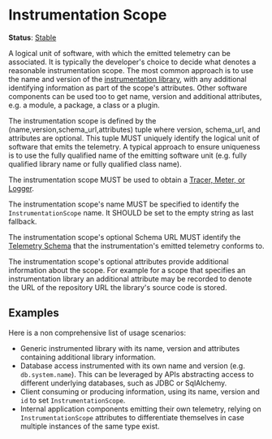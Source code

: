 <!--- Hugo front matter used to generate the website version of this page:
linkTitle: Instrumentation Scope
--->

# Instrumentation Scope

**Status**: [Stable](../document-status.md)

A logical unit of software, with which the emitted telemetry can be
associated. It is typically the developer's choice to decide what denotes a
reasonable instrumentation scope. The most common approach is to use
the name and version of the [instrumentation library](../glossary.md#instrumentation-library),
with any additional identifying information as part of the scope's attributes.
Other software components can be used too to get name, version and additional attributes, e.g.
a module, a package, a class or a plugin.

The instrumentation scope is defined by the
(name,version,schema_url,attributes) tuple where version, schema_url, and
attributes are optional. This tuple MUST uniquely identify the logical unit of
software that emits the telemetry. A typical approach to ensure uniqueness is to
use the fully qualified name of the emitting software unit (e.g. fully qualified library
name or fully qualified class name).

The instrumentation scope MUST be used to obtain a
[Tracer, Meter, or Logger](../glossary.md#tracer-name--meter-name--logger-name).

The instrumentation scope's name MUST be specified to identify the `InstrumentationScope`
name. It SHOULD be set to the empty string as last fallback.

The instrumentation scope's optional Schema URL MUST identify the [Telemetry
Schema](../schemas/README.md) that the instrumentation's emitted
telemetry conforms to.

The instrumentation scope's optional attributes provide additional information about
the scope. For example for a scope that specifies an
instrumentation library an additional attribute may be recorded to denote the URL of the
repository URL the library's source code is stored.

## Examples

Here is a non comprehensive list of usage scenarios:

* Generic instrumented library with its name, version and attributes containing
  additional library information.
* Database access instrumented with its own name and version (e.g. `db.system.name`).
  This can be leveraged by APIs abstracting access to different underlying databases,
  such as JDBC or SqlAlchemy.
* Client consuming or producing information, using its name, version and `id` to set
  `InstrumentationScope`.
* Internal application components emitting their own telemetry, relying on
  `InstrumentationScope` attributes to differentiate themselves in case multiple
  instances of the same type exist.
